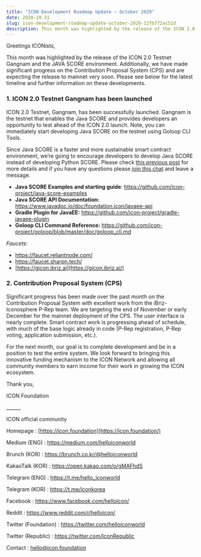 ```yaml
---
title: "ICON Development Roadmap Update — October 2020"
date: 2020-10-31
slug: icon-development-roadmap-update-october-2020-12fb772ac51d
description: This month was highlighted by the release of the ICON 2.0 Testnet Gangnam and the JAVA SCORE environment.
---
```


Greetings ICONists,

This month was highlighted by the release of the ICON 2.0 Testnet Gangnam and the JAVA SCORE environment. Additionally, we have made significant progress on the Contribution Proposal System (CPS) and are expecting the release to mainnet very soon. Please see below for the latest timeline and further information on these developments.

### 1. ICON 2.0 Testnet Gangnam has been launched

ICON 2.0 Testnet, Gangnam, has been successfully launched. Gangnam is the testnet that enables the Java SCORE and provides developers an opportunity to test ahead of the ICON 2.0 launch. Note, you can immediately start developing Java SCORE on the testnet using Goloop CLI Tools.

Since Java SCORE is a faster and more sustainable smart contract environment, we’re going to encourage developers to develop Java SCORE instead of developing Python SCORE. Please check [this previous post](https://medium.com/helloiconworld/gangnam-testnet-opens-icon-2-0-209a073adf60) for more details and if you have any questions please [join this chat](https://t.me/icondevs) and leave a message.

* **Java SCORE Examples and starting guide**: <https://github.com/icon-project/java-score-examples>
* **Java SCORE API Documentation:** <https://www.javadoc.io/doc/foundation.icon/javaee-api>
* **Gradle Plugin for JavaEE:** <https://github.com/icon-project/gradle-javaee-plugin>
* **Goloop CLI Command Reference:** <https://github.com/icon-project/goloop/blob/master/doc/goloop_cli.md>

*Faucets:*

* <https://faucet.reliantnode.com/>
* <https://faucet.sharpn.tech/>
* [https://gicon.ibriz.ai](https://gicon.ibriz.ai/)

### 2. Contribution Proposal System (CPS)

Significant progress has been made over the past month on the Contribution Proposal System with excellent work from the iBriz-Iconosphere P-Rep team. We are targeting the end of November or early December for the mainnet deployment of the CPS. The user interface is nearly complete. Smart contract work is progressing ahead of schedule, with much of the base logic already in code (P-Rep registration, P-Rep voting, application submission, etc.).

For the next month, our goal is to complete development and be in a position to test the entire system. We look forward to bringing this innovative funding mechanism to the ICON Network and allowing all community members to earn income for their work in growing the ICON ecosystem.

Thank you,

ICON Foundation

\_\_\_\_\_\_

ICON official community

Homepage : [https://icon.foundation](https://icon.foundation/)

Medium (ENG) : <https://medium.com/helloiconworld>

Brunch (KOR) : <https://brunch.co.kr/@helloiconworld>

KakaoTalk (KOR) : <https://open.kakao.com/o/gMAFhdS>

Telegram (ENG) : <https://t.me/hello_iconworld>

Telegram (KOR) : <https://t.me/iconkorea>

Facebook : <https://www.facebook.com/helloicon/>

Reddit : <https://www.reddit.com/r/helloicon/>

Twitter (Foundation) : <https://twitter.com/helloiconworld>

Twitter (Republic) : <https://twitter.com/IconRepublic>

Contact : hello@icon.foundation

